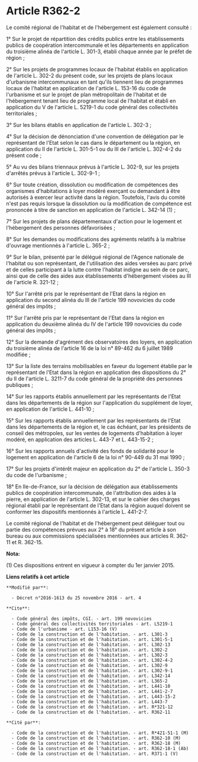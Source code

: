 # Article R362-2

Le comité régional de l'habitat et de l'hébergement est également consulté : 

1° Sur le projet de répartition des crédits publics entre les établissements publics de coopération intercommunale et les
départements en application du troisième alinéa de l'article L. 301-3, établi chaque année par le préfet de région ; 

2° Sur les projets de programmes locaux de l'habitat établis en application de l'article L. 302-2 du présent code, sur les
projets de plans locaux d'urbanisme intercommunaux en tant qu'ils tiennent lieu de programmes locaux de l'habitat en
application de l'article L. 153-16 du code de l'urbanisme et sur le projet de plan métropolitain de l'habitat et de
l'hébergement tenant lieu de programme local de l'habitat et établi en application du V de l'article L. 5219-1 du code
général des collectivités territoriales ; 

3° Sur les bilans établis en application de l'article L. 302-3 ; 

4° Sur la décision de dénonciation d'une convention de délégation par le représentant de l'Etat selon le cas dans le
département ou la région, en application du II de l'article L. 301-5-1 ou du III de l'article L. 302-4-2 du présent code ; 

5° Au vu des bilans triennaux prévus à l'article L. 302-9, sur les projets d'arrêtés prévus à l'article L. 302-9-1 ; 

6° Sur toute création, dissolution ou modification de compétences des organismes d'habitations à loyer modéré exerçant ou
demandant à être autorisés à exercer leur activité dans la région. Toutefois, l'avis du comité n'est pas requis lorsque la
dissolution ou la modification de compétence est prononcée à titre de sanction en application de l'article L. 342-14 (1) ; 

7° Sur les projets de plans départementaux d'action pour le logement et l'hébergement des personnes défavorisées ; 

8° Sur les demandes ou modifications des agréments relatifs à la maîtrise d'ouvrage mentionnés à l'article L. 365-2 ; 

9° Sur le bilan, présenté par le délégué régional de l'Agence nationale de l'habitat ou son représentant, de l'utilisation
des aides versées au parc privé et de celles participant à la lutte contre l'habitat indigne au sein de ce parc, ainsi que de
celle des aides aux établissements d'hébergement visées au III de l'article R. 321-12 ; 

10° Sur l'arrêté pris par le représentant de l'Etat dans la région en application du second alinéa du III de l'article 199
novovicies du code général des impôts ; 

11° Sur l'arrêté pris par le représentant de l'Etat dans la région en application du deuxième alinéa du IV de l'article 199
novovicies du code général des impôts ; 

12° Sur la demande d'agrément des observatoires des loyers, en application du troisième alinéa de l'article 16 de la loi n°
89-462 du 6 juillet 1989 modifiée ; 

13° Sur la liste des terrains mobilisables en faveur du logement établie par le représentant de l'Etat dans la région en
application des dispositions du 2° du II de l'article L. 3211-7 du code général de la propriété des personnes publiques ; 

14° Sur les rapports établis annuellement par les représentants de l'Etat dans les départements de la région sur
l'application du supplément de loyer, en application de l'article L. 441-10 ; 

15° Sur les rapports établis annuellement par les représentants de l'Etat dans les départements de la région et, le cas
échéant, par les présidents de conseil des métropoles, sur les ventes de logements d'habitation à loyer modéré, en
application des articles L. 443-7 et L. 443-15-2 ; 

16° Sur les rapports annuels d'activité des fonds de solidarité pour le logement en application de l'article 6 de la loi n°
90-449 du 31 mai 1990 ; 

17° Sur les projets d'intérêt majeur en application du 2° de l'article L. 350-3 du code de l'urbanisme ; 

18° En Ile-de-France, sur la décision de délégation aux établissements publics de coopération intercommunale, de
l'attribution des aides à la pierre, en application de l'article L. 302-13, et sur le cahier des charges régional établi par
le représentant de l'Etat dans la région auquel doivent se conformer les dispositifs mentionnés à l'article L. 441-2-7. 

Le comité régional de l'habitat et de l'hébergement peut déléguer tout ou partie des compétences prévues aux 2° à 18° du
présent article à son bureau ou aux commissions spécialisées mentionnées aux articles R. 362-11 et R. 362-15.

**Nota:**

(1) Ces dispositions entrent en vigueur à compter du 1er janvier 2015.

**Liens relatifs à cet article**

	**Modifié par**:

	  - Décret n°2016-1613 du 25 novembre 2016 - art. 4

	**Cite**:

	  - Code général des impôts, CGI. - art. 199 novovicies
	  - Code général des collectivités territoriales - art. L5219-1
	  - Code de l'urbanisme - art. L153-16 (V)
	  - Code de la construction et de l'habitation. - art. L301-3
	  - Code de la construction et de l'habitation. - art. L301-5-1
	  - Code de la construction et de l'habitation. - art. L302-13
	  - Code de la construction et de l'habitation. - art. L302-2
	  - Code de la construction et de l'habitation. - art. L302-3
	  - Code de la construction et de l'habitation. - art. L302-4-2
	  - Code de la construction et de l'habitation. - art. L302-9
	  - Code de la construction et de l'habitation. - art. L302-9-1
	  - Code de la construction et de l'habitation. - art. L342-14
	  - Code de la construction et de l'habitation. - art. L365-2
	  - Code de la construction et de l'habitation. - art. L441-10
	  - Code de la construction et de l'habitation. - art. L441-2-7
	  - Code de la construction et de l'habitation. - art. L443-15-2
	  - Code de la construction et de l'habitation. - art. L443-7
	  - Code de la construction et de l'habitation. - art. R*321-12
	  - Code de la construction et de l'habitation. - art. R362-11

	**Cité par**:

	  - Code de la construction et de l'habitation. - art. R*421-51-1 (M)
	  - Code de la construction et de l'habitation. - art. R362-10 (M)
	  - Code de la construction et de l'habitation. - art. R362-18 (M)
	  - Code de la construction et de l'habitation. - art. R362-18-1 (Ab)
	  - Code de la construction et de l'habitation. - art. R371-1 (V)
